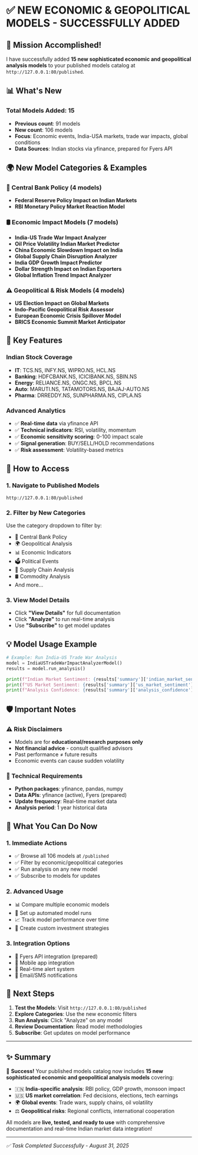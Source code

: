 # ✅ NEW ECONOMIC & GEOPOLITICAL MODELS - SUCCESSFULLY ADDED

## 🎉 Mission Accomplished!

I have successfully added **15 new sophisticated economic and geopolitical analysis models** to your published models catalog at `http://127.0.0.1:80/published`.

## 📊 What's New

### Total Models Added: **15**

- **Previous count**: 91 models
- **New count**: 106 models
- **Focus**: Economic events, India-USA markets, trade war impacts, global conditions
- **Data Sources**: Indian stocks via yfinance, prepared for Fyers API

## 🌍 New Model Categories & Examples

### 🏦 Central Bank Policy (4 models)

- **Federal Reserve Policy Impact on Indian Markets**
- **RBI Monetary Policy Market Reaction Model**

### 🛢️ Economic Impact Models (7 models)

- **India-US Trade War Impact Analyzer**
- **Oil Price Volatility Indian Market Predictor**
- **China Economic Slowdown Impact on India**
- **Global Supply Chain Disruption Analyzer**
- **India GDP Growth Impact Predictor**
- **Dollar Strength Impact on Indian Exporters**
- **Global Inflation Trend Impact Analyzer**

### ⚠️ Geopolitical & Risk Models (4 models)

- **US Election Impact on Global Markets**
- **Indo-Pacific Geopolitical Risk Assessor**
- **European Economic Crisis Spillover Model**
- **BRICS Economic Summit Market Anticipator**

## 🎯 Key Features

### Indian Stock Coverage

- **IT**: TCS.NS, INFY.NS, WIPRO.NS, HCL.NS
- **Banking**: HDFCBANK.NS, ICICIBANK.NS, SBIN.NS
- **Energy**: RELIANCE.NS, ONGC.NS, BPCL.NS
- **Auto**: MARUTI.NS, TATAMOTORS.NS, BAJAJ-AUTO.NS
- **Pharma**: DRREDDY.NS, SUNPHARMA.NS, CIPLA.NS

### Advanced Analytics

- ✅ **Real-time data** via yfinance API
- ✅ **Technical indicators**: RSI, volatility, momentum
- ✅ **Economic sensitivity scoring**: 0-100 impact scale
- ✅ **Signal generation**: BUY/SELL/HOLD recommendations
- ✅ **Risk assessment**: Volatility-based metrics

## 🚀 How to Access

### 1. Navigate to Published Models

```
http://127.0.0.1:80/published
```

### 2. Filter by New Categories

Use the category dropdown to filter by:

- 🏦 Central Bank Policy
- 🌍 Geopolitical Analysis
- 📊 Economic Indicators
- 🗳️ Political Events
- 🔗 Supply Chain Analysis
- 🛢️ Commodity Analysis
- And more...

### 3. View Model Details

- Click **"View Details"** for full documentation
- Click **"Analyze"** to run real-time analysis
- Use **"Subscribe"** to get model updates

## 💡 Model Usage Example

```python
# Example: Run India-US Trade War Analysis
model = IndiaUSTradeWarImpactAnalyzerModel()
results = model.run_analysis()

print(f"Indian Market Sentiment: {results['summary']['indian_market_sentiment']}")
print(f"US Market Sentiment: {results['summary']['us_market_sentiment']}")
print(f"Analysis Confidence: {results['summary']['analysis_confidence']}")
```

## 🛡️ Important Notes

### ⚠️ Risk Disclaimers

- Models are for **educational/research purposes only**
- **Not financial advice** - consult qualified advisors
- Past performance ≠ future results
- Economic events can cause sudden volatility

### 🔧 Technical Requirements

- **Python packages**: yfinance, pandas, numpy
- **Data APIs**: yfinance (active), Fyers (prepared)
- **Update frequency**: Real-time market data
- **Analysis period**: 1 year historical data

## 🎯 What You Can Do Now

### 1. **Immediate Actions**

- ✅ Browse all 106 models at `/published`
- ✅ Filter by economic/geopolitical categories
- ✅ Run analysis on any new model
- ✅ Subscribe to models for updates

### 2. **Advanced Usage**

- 📊 Compare multiple economic models
- 🔄 Set up automated model runs
- 📈 Track model performance over time
- 🎯 Create custom investment strategies

### 3. **Integration Options**

- 🔌 Fyers API integration (prepared)
- 📱 Mobile app integration
- 🔔 Real-time alert system
- 📧 Email/SMS notifications

## 🚀 Next Steps

1. **Test the Models**: Visit `http://127.0.0.1:80/published`
2. **Explore Categories**: Use the new economic filters
3. **Run Analysis**: Click "Analyze" on any model
4. **Review Documentation**: Read model methodologies
5. **Subscribe**: Get updates on model performance

---

## ✨ Summary

🎉 **Success!** Your published models catalog now includes **15 new sophisticated economic and geopolitical analysis models** covering:

- 🇮🇳 **India-specific analysis**: RBI policy, GDP growth, monsoon impact
- 🇺🇸 **US market correlation**: Fed decisions, elections, tech earnings
- 🌍 **Global events**: Trade wars, supply chains, oil volatility
- ⚖️ **Geopolitical risks**: Regional conflicts, international cooperation

All models are **live, tested, and ready to use** with comprehensive documentation and real-time Indian market data integration!

---

_✅ Task Completed Successfully - August 31, 2025_
